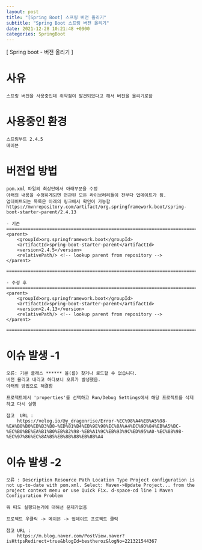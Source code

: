 ```yaml
---  
layout: post  
title: "[Spring Boot] 스프링 버전 올리기"  
subtitle: "Spring Boot 스프링 버전 올리기"  
date: 2021-12-28 10:21:48 +0900  
categories: SpringBoot  
---  
```

[ Spring boot - 버전 올리기 ]  
  
# 사유  
	스프링 버전을 사용중인데 취약점이 발견되었다고 해서 버전을 올리기로함  
  
# 사용중인 환경  
	스프링부트 2.4.5  
	메이븐  
  
# 버전업 방법  
	  
	pom.xml 파일의 최상단에서 아래부분을 수정  
	아래의 내용을 수정하게되면 연관된 모든 라이브러리들이 전부다 업데이트가 됨.  
	업데이트되는 목록은 아래의 링크에서 확인이 가능함  
	https://mvnrepository.com/artifact/org.springframework.boot/spring-boot-starter-parent/2.4.13  
	  
	- 기존  
	====================================================================================================  
    <parent>  
        <groupId>org.springframework.boot</groupId>  
        <artifactId>spring-boot-starter-parent</artifactId>  
        <version>2.4.5</version>  
        <relativePath/> <!-- lookup parent from repository -->  
    </parent>	  
	  
	====================================================================================================  
  
	- 수정 후   
	====================================================================================================  
    <parent>  
        <groupId>org.springframework.boot</groupId>  
        <artifactId>spring-boot-starter-parent</artifactId>  
        <version>2.4.13</version>  
        <relativePath/> <!-- lookup parent from repository -->  
    </parent>	  
	  
	====================================================================================================  
  
# 이슈 발생 -1  
	오류: 기본 클래스 ****** 을(를) 찾거나 로드할 수 없습니다.  
	버전 올리고 내리고 하다보니 오류가 발생했음.  
	아래의 방법으로 해결함  
	  
	프로젝트에서 'properties'를 선택하고 Run/Debug Settings에서 해당 프로젝트를 삭제하고 다시 실행   
  
	참고  URL :   
		https://velog.io/@y_dragonrise/Error-%EC%98%A4%EB%A5%98-%EA%B8%B0%EB%B3%B8-%ED%81%B4%EB%9E%98%EC%8A%A4%EC%9D%84%EB%A5%BC-%EC%B0%BE%EA%B1%B0%EB%82%98-%EB%A1%9C%EB%93%9C%ED%95%A0-%EC%88%98-%EC%97%86%EC%8A%B5%EB%8B%88%EB%8B%A4  
		  
		  
# 이슈 발생 -2		  
	오류 : Description Resource Path Location Type Project configuration is not up-to-date with pom.xml. Select: Maven->Update Project... from the project context menu or use Quick Fix. d-space-cd line 1 Maven Configuration Problem  
  
	뭐 떠도 실행되는거에 대해선 문제가없음  
	  
	프로젝트 우클릭 -> 메이븐 -> 업데이트 프로젝트 클릭  
	  
	참고 URL :   
		https://m.blog.naver.com/PostView.naver?isHttpsRedirect=true&blogId=bestheroz&logNo=221321544367  
